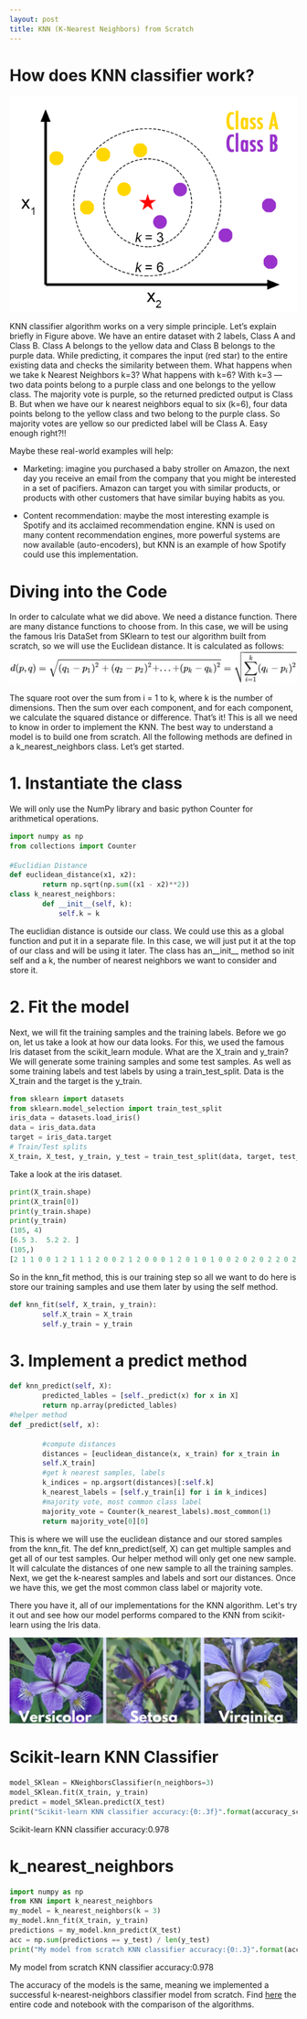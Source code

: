 ```yaml
---
layout: post
title: KNN (K-Nearest Neighbors) from Scratch
---
```

# How does KNN classifier work?
![Figure 1](/img/KNN_image.png)

KNN classifier algorithm works on a very simple principle. Let’s explain briefly in Figure above. We have an entire dataset with 2 labels, Class A and Class B. Class A belongs to the yellow data and Class B belongs to the purple data. While predicting, it compares the input (red star) to the entire existing data and checks the similarity between them. What happens when we take k Nearest Neighbors k=3? What happens with k=6? With k=3 — two data points belong to a purple class and one belongs to the yellow class. The majority vote is purple, so the returned predicted output is Class B. But when we have our k nearest neighbors equal to six (k=6), four data points belong to the yellow class and two belong to the purple class. So majority votes are yellow so our predicted label will be Class A. Easy enough right?!!

Maybe these real-world examples will help:

* Marketing: imagine you purchased a baby stroller on Amazon, the next day you receive an email from the company that you might be interested in a set of pacifiers. Amazon can target you with similar products, or products with other customers that have similar buying habits as you.

* Content recommendation: maybe the most interesting example is Spotify and its acclaimed recommendation engine. KNN is used on many content recommendation engines, more powerful systems are now available (auto-encoders), but KNN is an example of how Spotify could use this implementation.

# Diving into the Code
In order to calculate what we did above. We need a distance function. There are many distance functions to choose from. In this case, we will be using the famous Iris DataSet from SKlearn to test our algorithm built from scratch, so we will use the Euclidean distance. It is calculated as follows:
![EC](/img/Euclidean_Distance_Equation.png)

The square root over the sum from i = 1 to k, where k is the number of dimensions. Then the sum over each component, and for each component, we calculate the squared distance or difference. That’s it! This is all we need to know in order to implement the KNN.
The best way to understand a model is to build one from scratch. All the following methods are defined in a k_nearest_neighbors class. Let’s get started.

# 1. Instantiate the class
We will only use the NumPy library and basic python Counter for arithmetical operations.

```python
import numpy as np
from collections import Counter

#Euclidian Distance
def euclidean_distance(x1, x2):
        return np.sqrt(np.sum((x1 - x2)**2))
class k_nearest_neighbors:
        def __init__(self, k):
            self.k = k
```

The euclidian distance is outside our class. We could use this as a global function and put it in a separate file. In this case, we will just put it at the top of our class and will be using it later. The class has an__init__ method so init self and a k, the number of nearest neighbors we want to consider and store it.

# 2. Fit the model
Next, we will fit the training samples and the training labels. Before we go on, let us take a look at how our data looks. For this, we used the famous Iris dataset from the scikit_learn module. What are the X_train and y_train? We will generate some training samples and some test samples. As well as some training labels and test labels by using a train_test_split. Data is the X_train and the target is the y_train.

```python
from sklearn import datasets
from sklearn.model_selection import train_test_split
iris_data = datasets.load_iris()
data = iris_data.data
target = iris_data.target
# Train/Test splits
X_train, X_test, y_train, y_test = train_test_split(data, target, test_size=0.3)
```

Take a look at the iris dataset.

```python
print(X_train.shape)
print(X_train[0])
print(y_train.shape)
print(y_train)
(105, 4) 
[6.5 3.  5.2 2. ] 
(105,) 
[2 1 1 0 0 1 2 1 1 1 2 0 0 2 1 2 0 0 0 1 2 0 1 0 1 0 0 2 0 2 0 2 2 0 2 1 1  1 1 2 0 2 0 1 2 0 1 0 1 0 2 0 0 2 2 0 0 2 0 2 2 2 0 0 1 1 0 1 0 0 2 0 2 0  2 1 2 0 0 1 2 0 1 1 0 1 2 0 0 0 2 1 1 2 2 1 1 2 1 1 1 1 0 1 2]

```
So in the knn_fit method, this is our training step so all we want to do here is store our training samples and use them later by using the self method.

```python
def knn_fit(self, X_train, y_train):
        self.X_train = X_train
        self.y_train = y_train
```

# 3. Implement a predict method

```python
def knn_predict(self, X):
        predicted_lables = [self._predict(x) for x in X]
        return np.array(predicted_lables)
#helper method
def _predict(self, x):
    
        #compute distances
        distances = [euclidean_distance(x, x_train) for x_train in
        self.X_train]
        #get k nearest samples, labels
        k_indices = np.argsort(distances)[:self.k]
        k_nearest_labels = [self.y_train[i] for i in k_indices]
        #majority vote, most common class label
        majority_vote = Counter(k_nearest_labels).most_common(1)
        return majority_vote[0][0]
```

This is where we will use the euclidean distance and our stored samples from the knn_fit. The def knn_predict(self, X) can get multiple samples and get all of our test samples. Our helper method will only get one new sample. It will calculate the distances of one new sample to all the training samples. Next, we get the k-nearest samples and labels and sort our distances. Once we have this, we get the most common class label or majority vote.

There you have it, all of our implementations for the KNN algorithm. Let's try it out and see how our model performs compared to the KNN from scikit-learn using the Iris data.

![Figure 1](/img/iris_flowers.png)

# Scikit-learn KNN Classifier

```python
model_SKlean = KNeighborsClassifier(n_neighbors=3)
model_SKlean.fit(X_train, y_train)
predict = model_SKlean.predict(X_test)
print("Scikit-learn KNN classifier accuracy:{0:.3f}".format(accuracy_score(y_test, predict)))
```
Scikit-learn KNN classifier accuracy:0.978

# k_nearest_neighbors

```python
import numpy as np
from KNN import k_nearest_neighbors
my_model = k_nearest_neighbors(k = 3)
my_model.knn_fit(X_train, y_train)
predictions = my_model.knn_predict(X_test)
acc = np.sum(predictions == y_test) / len(y_test)
print("My model from scratch KNN classifier accuracy:{0:.3}".format(acc))
```
My model from scratch KNN classifier accuracy:0.978

The accuracy of the models is the same, meaning we implemented a successful k-nearest-neighbors classifier model from scratch.
Find [here](https://medium.com/@amybeisel/knn-k-nearest-neighbors-classifier-from-scratch-2087561010dc) the entire code and notebook with the comparison of the algorithms.
